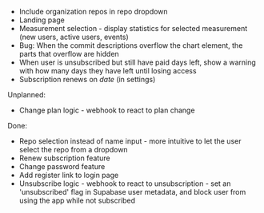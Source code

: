 * Include organization repos in repo dropdown
* Landing page
* Measurement selection - display statistics for selected measurement (new users, active users, events)
* Bug: When the commit descriptions overflow the chart <canvas/> element, the parts that overflow are hidden
* When user is unsubscribed but still have paid days left, show a warning with
how many days they have left until losing access
* Subscription renews on _date_ (in settings)

Unplanned:

* Change plan logic - webhook to react to plan change

Done:

* Repo selection instead of name input - more intuitive to let the user select the repo from a dropdown
* Renew subscription feature
* Change password feature
* Add register link to login page
* Unsubscribe logic - webhook to react to unsubscription - set an 'unsubscribed' flag in Supabase user metadata,
 and block user from using the app while not subscribed